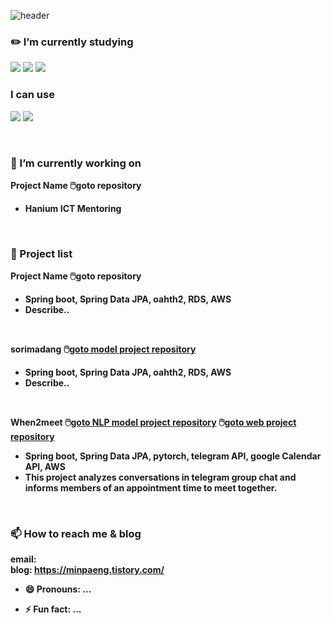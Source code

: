 ![header](https://capsule-render.vercel.app/api?type=wave&color=FFFAFA&height=300&section=header&text=I'm%20MinJeong&fontSize=80&desc=<br/>Hello!👋&descAlignY=30)

<!--
**minpaeng/minpaeng** is a ✨ _special_ ✨ repository because its `README.md` (this file) appears on your GitHub profile.
Here are some ideas to get you started:
-->

### ✏️ I’m currently studying
<img src="https://img.shields.io/badge/Spring Boot-6DB33F?style=flat&logo=Spring Boot&logoColor=white"/> <img src="https://img.shields.io/badge/Java-F09820?style=flat&logoColor=white"/> <img src="https://img.shields.io/badge/MySQL-4479A1?style=flat&logoColor=white"/>

### I can use
<img src="https://img.shields.io/badge/c++-00599C?style=flat&logo=c%2B%2B&logoColor=white"/></a> <img src="https://img.shields.io/badge/Python-3776AB?style=flat&logo=Python&logoColor=white"/>

<br>

### 🔭 I’m currently working on
<b>Project Name<b/>
🖱️<a>goto repository</a>
- Hanium ICT Mentoring
<br>

### 📜 Project list
<b>Project Name</b>
🖱️<a>goto repository</a>
- Spring boot, Spring Data JPA, oahth2, RDS, AWS
- Describe..
<br/>

<b>sorimadang<b/>
🖱️<a href=https://github.com/minpaeng/sorimadang-BackEnd>goto model project repository</a>
- Spring boot, Spring Data JPA, oahth2, RDS, AWS
- Describe..

<br/>

<b>When2meet</b>
🖱️<a href=https://github.com/minpaeng/sorimadang-BackEnd>goto NLP model project repository</a> 🖱️<a href=https://github.com/minpaeng/graduate_project>goto web project repository</a>
- Spring boot, Spring Data JPA, pytorch, telegram API, google Calendar API, AWS
- This project analyzes conversations in telegram group chat and informs members of an appointment time to meet together.
<br>

### 📫 How to reach me & blog
email: <br>
blog: https://minpaeng.tistory.com/

- 😄 Pronouns: ...

- ⚡ Fun fact: ...
